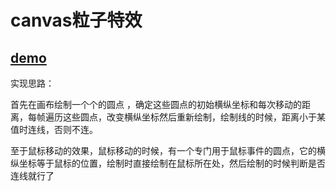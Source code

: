 # canvas粒子特效

## [demo](www.baidu.com)

实现思路：

首先在画布绘制一个个的圆点 ，确定这些圆点的初始横纵坐标和每次移动的距离，每帧遍历这些圆点，改变横纵坐标然后重新绘制，绘制线的时候，距离小于某值时连线，否则不连。

至于鼠标移动的效果，鼠标移动的时候，有一个专门用于鼠标事件的圆点，它的横纵坐标等于鼠标的位置，绘制时直接绘制在鼠标所在处，然后绘制的时候判断是否连线就行了